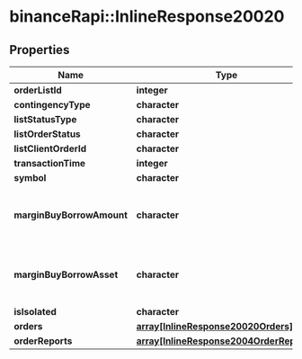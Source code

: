 # binanceRapi::InlineResponse20020


## Properties
Name | Type | Description | Notes
------------ | ------------- | ------------- | -------------
**orderListId** | **integer** |  | 
**contingencyType** | **character** |  | 
**listStatusType** | **character** |  | 
**listOrderStatus** | **character** |  | 
**listClientOrderId** | **character** |  | 
**transactionTime** | **integer** |  | 
**symbol** | **character** |  | 
**marginBuyBorrowAmount** | **character** | will not return if no margin trade happens | 
**marginBuyBorrowAsset** | **character** | will not return if no margin trade happens | 
**isIsolated** | **character** |  | 
**orders** | [**array[InlineResponse20020Orders]**](inline_response_200_20_orders.md) |  | 
**orderReports** | [**array[InlineResponse2004OrderReports]**](inline_response_200_4_orderReports.md) |  | 


